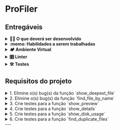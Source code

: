 # ProFiler

## Entregáveis

<details>
<summary><strong>🧑‍💻 O que deverá ser desenvolvido</strong></summary>

Você irá trabalhar com uma aplicação com uma interface de linha de comando (CLI) que recebe como entrada um caminho (diretório ou arquivo) e gera um relatório com informações sobre o caminho informado.

Para executar a aplicação:

1. Siga os passos do tópico [**🏕️ Ambiente Virtual**]
2. Configure o auto-complete da aplicação com o comando `pro-filer --install-completion` e reinicie o terminal;
3. Execute o comando `pro-filer` seguido de um caminho (diretório ou arquivo) e uma ação. Por exemplo:

```bash
pro-filer . preview
```

![pro-filer preview](./images/pro-filer-preview.gif)

A aplicação já está funcional, mas possui dois problemas:

1. alguns bugs precisam ser corrigidos;
2. mais testes precisam ser implementados.

Você deverá corrigir os bugs e implementar os testes para garantir que a aplicação funcione corretamente. Será o momento de aplicar tudo o que você aprendeu sobre debugging e testes automatizados em Python!

</details>
  
<details>
  <summary><strong>:memo: Habilidades a serem trabalhadas </strong></summary>

Neste projeto, verificamos se você é capaz de:

- Encontrar bugs no código de uma aplicação escrita em Python;
- Corrigir bugs no código de uma aplicação escrita em Python;
- Criar testes para uma aplicação escrita em Python;
- Utilizar o `pytest` para criar testes automatizados em uma aplicação escrita em Python.

<!-- 🤔 [HS] Escrevam as habilidade utilizando a Taxonomia de Bloom. -->

</details>

<details>
  <summary><strong>🏕️ Ambiente Virtual</strong></summary>
  O Python oferece um recurso chamado de ambiente virtual, onde permite sua máquina rodar sem conflitos, diferentes tipos de projetos com diferentes versões de bibliotecas.

  1. **criar o ambiente virtual**

  ```bash
  python3 -m venv .venv
  ```

  2. **ativar o ambiente virtual**

  ```bash
  source .venv/bin/activate
  ```

  3. **instalar as dependências no ambiente virtual**

  ```bash
  python3 -m pip install -r dev-requirements.txt
  ```

  Com o seu ambiente virtual ativo, as dependências serão instaladas neste ambiente.
  Quando precisar desativar o ambiente virtual, execute o comando `deactivate`. Lembre-se de ativar novamente quando voltar a trabalhar no projeto.

  O arquivo `dev-requirements.txt` instalará todas as dependências que serão utilizadas no projeto, ele está agindo como se fosse um `package.json` de um projeto `Node.js`. Se você desejar instalar uma nova dependência, basta adicioná-la no arquivo `dev-requirements.txt` e executar o comando `python3 -m pip install -r dev-requirements.txt` novamente.

  Se o VS Code não reconhecer as dependências instaladas no ambiente virtual criado, será necessário informar o caminho do interpretador Python. Para isso, abra o VS Code e pressione `Ctrl + Shift + P` (no Mac, `Cmd + Shift + P`) e digite `Python: Select Interpreter`. Selecione o interpretador que possui o caminho `./.venv/bin/python` no nome.
</details>

<details>
<summary><strong>🎛 Linter</strong></summary>

Para garantir a qualidade do código, vamos utilizar nesse projeto o linter `Flake8`. Assim o código estará alinhado com as boas práticas de desenvolvimento, sendo mais legível e de fácil manutenção! Para poder executar o `Flake8`, certifique-se de ter seguido os passos do tópico [**🏕️ Ambiente Virtual**] dentro do repositório.

Para rodá-lo localmente no repositório, execute o comando a seguir:

```bash
python3 -m flake8
```

Se a análise do `Flake8` encontrar problemas no seu código, tais problemas serão mostrados no seu terminal. Se não houver problema no seu código, nada será impresso no seu terminal.

Você pode também pode contar com a ajuda do `Flake8` no `VSCode`. Para isso, basta instalar a [extensão oficial do VS Code para a linguagem Python](https://marketplace.visualstudio.com/items?itemName=ms-python.python).

</details>

<details>
  <summary><strong>🛠 Testes</strong></summary>

  Para executar os testes certifique-se de que você está com o ambiente virtual ativado.

  <strong>Executar os testes</strong>

  ```bash
  python3 -m pytest
  ```

  O arquivo `pyproject.toml` já configura corretamente o `pytest`. Entretanto, caso você tenha problemas com isso e queira explicitamente uma saída completa, o comando é:

  ```bash
  python3 -m pytest -s -vv --continue-on-collection-errors
  ```

  O `pytest` possui diversos parâmetros que podem ser utilizados para executar os testes de diferentes formas. Alguns exemplos são:

  ```bash
  python3 -m pytest tests/test_nome_do_arquivo.py  # Executa todos os testes do arquivo de testes especificado
  python3 -m pytest tests/test_nome_do_arquivo.py::test_nome_do_teste  # Executa apenas o teste especificado
  python3 -m pytest -k expressao  # Executa apenas os testes que contém a expressão informada como substring
  python3 -m pytest -x  # Executa os testes até encontrar o primeiro erro
  ```

  Você pode combinar os parâmetros para executar os testes da forma que desejar! Para mais informações, consulte a [documentação do pytest](https://docs.pytest.org/en/7.3.x/contents.html).
</details>

## Requisitos do projeto

<details>

<summary> 1. Elimine o(s) bug(s) da função `show_deepest_file`</summary>

### 1. Elimine o(s) bug(s) da função `show_deepest_file`

> Arquivo a ser alterado: `pro_filer/actions/beta_actions.py`

Você está colaborando com a comunidade open-source e recebeu uma tarefa de corrigir bugs em algumas funções!

Encontre e corrija o(s) bug(s) da função `show_deepest_file` para que ela informe corretamente o caminho arquivo mais profundo dentro do diretório informado.

Execute os testes do arquivo `tests/actions/test_deepest_file.py` para te ajudar a encontrar o(s) bug(s): **você saberá que o(s) bug(s) foi(ram) corrigido(s) quando todos os testes desse arquivo passarem.**

<details>

<summary> 🤖 Comportamento esperado da função <code>show_deepest_file</code> </summary>

A função `show_deepest_file` deve receber um dicionário `context` com a chave `all_files` e imprime na saída padrão (`stdout`) o caminho do arquivo mais profundo dentro do diretório informado. A chave `all_files` armazena uma lista de strings, que representam os caminhos de todos os arquivos dentro de um diretório.

**O caminho mais profundo** será o caminho que possui a maior quantidade de diretórios aninhados. Considere esse exemplo:

```python
context = {
    "all_files": [
        "/home/trybe/Downloads/trybe_logo.png",
        "/home/trybe/Documents/aula/python/tests.txt",
    ]
}

show_deepest_file(context)
# Saída:
# Deepest file: /home/trybe/Documents/aula/python/tests.txt

context = {
    "all_files": []
}

show_deepest_file(context)
# Saída:
# No files found
```

Na primeira chamada, o arquivo com caminho mais profundo é `/home/trybe/Documents/aula/python/tests.txt`, pois ele possui 5 diretórios aninhados: `home`, `trybe` e `Documents`, `aula` e `python`.

Na segunda chamada, não há arquivos dentro do diretório informado, então a função imprime `No files found`.

> **De olho na dica 👀:** Essa função pode ser acionada pelo comando `pro-filer <caminho> deepest-file`!

</details>
</details>

<details>

<summary>2. Elimine o(s) bug(s) da função `find_file_by_name`</summary>

> Arquivo a ser alterado: `pro_filer/actions/beta_actions.py`

Com a resolução do último bug, as pessoas responsáveis pela manutenção do projeto ficaram extremamente satisfeitas e agora estão solicitando uma nova tarefa para você!

Encontre e corrija o(s) bug(s) da função `find_file_by_name` para que ela faça corretamente a busca de arquivos baseada em um termo de busca.

Execute os testes do arquivo `tests/actions/test_find_file_by_name.py` para te ajudar a encontrar o(s) bug(s): **você saberá que o(s) bug(s) foi(ram) corrigido(s) quando todos os testes desse arquivo passarem.**
<details>

<summary> 🤖 Comportamento esperado da função <code>find_file_by_name</code> </summary>

A função `find_file_by_name` deve receber como parâmetro:

- um dicionário `context` com a chave `all_files`, que armazena uma lista de strings, representando os caminhos de todos os arquivos dentro de um diretório
- uma _string_ `search_term` com a string a ser buscada
- (opcional) um _booleano_ `case_sensitive` que indica se a busca deve ser sensível a maiúsculas e minúsculas ou não. O valor padrão é `True`.

O retorno será uma lista de strings com os caminhos dos arquivos que possuem o termo buscado em seu nome.

**A busca é realizada** considerando apenas o nome do arquivo (com sua extensão), ignorando o nome das pastas. Considere esse exemplo:

```python
context = {
    "all_files": [
        "/home/trybe/Downloads/Trybe_logo.png",
        "/home/trybe/Documents/aula/python/tests.py",
    ]
}


find_file_by_name(context, '.py')
# Retorno: ["/home/trybe/Documents/aula/python/tests.py"]

find_file_by_name(context, 'trybe', case_sensitive=False)
# Retorno: ["/home/trybe/Downloads/Trybe_logo.png"]

context = {
    "all_files": []
}

find_file_by_name(context, "trybe")
# Retorno: []
```

Na 1ª chamada, apenas o segundo arquivo é encontrado pois apenas ele possui o termo `.py` em seu nome.

Já na 2ª chamada, apenas o primeiro arquivo é encontrado, pois apenas ele possui o termo `Trybe` em seu nome. Como `case_sensitive` foi passado como `False`, a busca não diferencia maiúsculas de minúsculas.

E na 3ª chamada, não há arquivos dentro do dicionário `context`, então a função retorna uma lista vazia.

> **De olho na dica 👀:** Essa função pode ser acionada pelo comando `pro-filer <caminho> search-file <termo_de_busca>`!

</details>
</details>

<details>

<summary>3. Crie testes para a função `show_preview`</summary>

> Arquivo a ser alterado: `tests/actions/test_show_preview.py`

Agora que você já corrigiu bugs do projeto e mostrou que consegue trabalhar com o `Pytest`, as pessoas encarregadas do projeto solicitaram que você desenvolva testes para as funções que ainda não foram testadas!

Implemente testes para a função `show_preview` do arquivo `pro_filer/actions/main_actions.py` para garantir que ela está funcionando corretamente. **Os testes devem ser implementados no arquivo `tests/actions/test_show_preview.py`. Você pode criar quantas funções de teste desejar, desde que respeite o padrão do `Pytest`.**

<details>

<summary> 🤖 Comportamento esperado da função <code>show_preview</code> </summary>

A função `show_preview` deve receber como parâmetro um dicionário `context` com as chaves `all_files` e `all_dirs`:

- `all_files` armazena uma lista de strings, representando os caminhos de todos os arquivos dentro de um diretório;
- `all_dirs` armazena uma lista de strings, representando os caminhos de todos os diretórios dentro de um diretório.

A função imprime na saída padrão (`stdout`):

- A quantidade de arquivos e diretórios listados;
- Se houver algum dado nas chaves do dicionário `context`, os 5 primeiros arquivos listados;
- Se houver algum dado nas chaves do dicionário `context`, os 5 primeiros diretórios listados.

Considere esse exemplo:

```python
context = {
    "all_files": ["src/__init__.py", "src/app.py", "src/utils/__init__.py"],
    "all_dirs": ["src", "src/utils"]
}


show_preview(context)
# Saída:
# Found 3 files and 2 directories
# First 5 files: ['src/__init__.py', 'src/app.py', 'src/utils/__init__.py']
# First 5 directories: ['src', 'src/utils']


context = {
    "all_files": [],
    "all_dirs": []
}


show_preview(context)
# Saída:
# Found 0 files and 0 directories
```

Na 1 primeira chamada, a função imprime as informações como.

Na 2ª chamada, não há arquivos listados em `all_files`, então a função imprime apenas o espaço total ocupado: `0`.

> **De olho na dica 👀:** Essa função pode ser acionada pelo comando `pro-filer <caminho> preview`!

> **De olho na dica 👀:** Execute o teste da Trybe `tests/trybe/show_preview_test.py` para verificar se seus testes cobrem todos os casos de uso previstos!

</details>

<details>
  <summary> 📌 Como seu teste é avaliado </summary>

O **teste da Trybe** irá avaliar se os **seus testes** estão passando conforme seu objetivo, e se estão falhando em alguns casos que deveria falhar.

Executaremos as funções de teste que você escrever no arquivo indicado (`tests/actions/test_show_preview.py`) substituindo a função sendo testada (`show_preview`) por outras implementações "quebradas".

❌ Se seu teste **aprovar** alguma das implementações "quebradas", **o teste da Trybe FALHARÁ**, indicando que o requisito **não está** aprovado.

✅ Se seu teste **rejeitar** todas as implementações "quebradas", **o teste da Trybe PASSARÁ**, indicando que o requisito **está** aprovado.

</details>
</details>
</details>

<details>

<summary>4. Crie testes para a função `show_details`</summary>


> Arquivo a ser alterado: `tests/actions/test_show_details.py`

Parabéns por todas as contribuições feitas até aqui! O time responsável pelo projeto está gostando do seu trabalho e tem uma nova tarefa para você: criar testes para outra funcionalidade!

Implemente testes para a função `show_details` do arquivo `pro_filer/actions/main_actions.py` para garantir que ela está funcionando corretamente. **Os testes devem ser implementados no arquivo `tests/actions/test_show_details.py`. Você pode criar quantas funções de teste desejar, desde que respeite o padrão do `Pytest`.**

<details>

<summary> 🤖 Comportamento esperado da função <code>show_details</code> </summary>

A função `show_details` deve receber como parâmetro um dicionário `context` com as chave `base_path`, que armazena uma string representando o caminho do arquivo (ou diretório) que deve ser analisado. A função então imprime na saída padrão (`stdout`) as seguintes informações:

- O nome do arquivo informado;
- O tamanho ocupado pelo arquivo informado;
- O tipo do arquivo informado (`file` ou `directory`);
- A extensão do arquivo informado (ou `[no extension]` caso não possua extensão);
- A data da última modificação do arquivo informado, no formato `yyyy-mm-dd`.

```python
context = {
    "base_path": "/home/trybe/Downloads/Trybe_logo.png"
}


show_details(context)
# Saída:
# File name: Trybe_logo.png
# File size in bytes: 22438
# File type: file
# File extension: .png
# Last modified date: 2023-06-13


context = {
    "base_path": "/home/trybe/????"
}


show_details(context)
# Saída:
# File '????' does not exist
```

Na 1ª chamada, o arquivo é um arquivo comum, então a função imprime `file` como tipo do arquivo e `.png` como extensão.

Na 2ª chamada, o arquivo informado não existe, então a função imprime `File '????' does not exist`.

> **De olho na dica 👀:** Essa função pode ser acionada pelo comando `pro-filer <caminho> file-details`!

> **De olho na dica 👀:** Execute o teste da Trybe `tests/trybe/show_details_test.py` para verificar se seus testes cobrem todos os casos de uso previstos!

</details>

<details>
  <summary> 📌 Como seu teste é avaliado </summary>

O **teste da Trybe** irá avaliar se os **seus testes** estão passando conforme seu objetivo, e se estão falhando em alguns casos que deveria falhar.

Executaremos as funções de teste que você escrever no arquivo indicado (`tests/actions/test_show_details.py`) substituindo a função sendo testada (`show_details`) por outras implementações "quebradas".

❌ Se seu teste **aprovar** alguma das implementações "quebradas", **o teste da Trybe FALHARÁ**, indicando que o requisito **não está** aprovado.

✅ Se seu teste **rejeitar** todas as implementações "quebradas", **o teste da Trybe PASSARÁ**, indicando que o requisito **está** aprovado.

</details>
</details>



<details>
  <summary>5. Crie testes para a função `show_disk_usage`</summary>

> Arquivo a ser alterado: `tests/actions/test_show_disk_usage.py`

Continuando suas contribuições no projeto, precisamos que você crie testes para mais uma funcionalidade importante do projeto!

Implemente testes para a função `show_disk_usage` do arquivo `pro_filer/actions/main_actions.py` para garantir que ela está funcionando corretamente. **Os testes devem ser implementados no arquivo `tests/actions/test_show_disk_usage.py`. Você pode criar quantas funções de teste desejar, desde que respeite o padrão do `Pytest`.**

<details>

<summary> 🤖 Comportamento esperado da função <code>show_disk_usage</code> </summary>

A função `show_disk_usage` deve receber como parâmetro um dicionário `context` com a chave `all_files`, que armazena uma lista de strings representando os caminhos de todos os arquivos dentro de um diretório. A função então imprime na saída padrão (`stdout`) o espaço total ocupado por todos os arquivos dentro do diretório informado.

A função então imprime na saída padrão (`stdout`) as seguintes informações:

- Para cada arquivo listado em `all_files`:
  - O caminho do arquivo;
  - O espaço ocupado pelo arquivo, em bytes;
  - A porcentagem do tamanho ocupado pelo arquivo em relação ao espaço total ocupado (por todos os arquivos listados em `all_files`);
- O espaço total ocupado por todos os arquivos listados em `all_files`, em bytes.

**A listagem de arquivos** é realizada em ordem decrescente de espaço ocupado. Considere esse exemplo:

```python
context = {
    "all_files": [
        "src/app.py",
        "src/__init__.py",
    ]
}


show_disk_usage(context)
# Saída:
# 'src/app.py':                                                          2849 (100%)
# 'src/__init__.py':                                                     0 (0%)
# Total size: 2849

context = {
    "all_files": []
}


show_disk_usage(context)
# Saída:
# Total size: 0
```

Na 1 primeira chamada, a função imprime a listagem de arquivos e seu tamanho em _bytes_ com a porcentagem do total e, ao final, o espaço total ocupado pelos arquivos listados.

Na 2ª chamada, não há arquivos listados em `all_files`, então a função imprime apenas o espaço total ocupado: `0`.

**Atenção ⚠️:** Como pode ser observado na implementação de `show_disk_usage`, a formatação de cada linha da listagem de arquivos é feita com auxílio da função `_get_printable_file_path`. Não se preocupe em validar o comportamento dessa função, você pode criar um dublê de teste para ela.

> **De olho na dica 👀:** Essa função pode ser acionada pelo comando `pro-filer <caminho> disk-usage`!

> **De olho na dica 👀:** Execute o teste da Trybe `tests/trybe/show_disk_usage_test.py` para verificar se seus testes cobrem todos os casos de uso previstos!

<details>
  <summary> 📌 Como seu teste é avaliado </summary>

O **teste da Trybe** irá avaliar se os **seus testes** estão passando conforme seu objetivo, e se estão falhando em alguns casos que deveria falhar.

Executaremos as funções de teste que você escrever no arquivo indicado (`tests/actions/test_show_disk_usage.py`) substituindo a função sendo testada (`show_disk_usage`) por outras implementações "quebradas".

❌ Se seu teste **aprovar** alguma das implementações "quebradas", **o teste da Trybe FALHARÁ**, indicando que o requisito **não está** aprovado.

✅ Se seu teste **rejeitar** todas as implementações "quebradas", **o teste da Trybe PASSARÁ**, indicando que o requisito **está** aprovado.

</details>
</details>
</details>

<details>
  <summary>6. Crie testes para a função `find_duplicate_files`</summary>

> Arquivo a ser alterado: `tests/actions/test_find_duplicate_files.py`

Para concluir sua participação na temporada de melhorias, as pessoas responsáveis pelo projeto têm uma última tarefa para você: criar testes para uma funcionalidade final!

Implemente testes para a função `find_duplicate_files` do arquivo `pro_filer/actions/main_actions.py` para garantir que ela está funcionando corretamente. **Os testes devem ser implementados no arquivo `tests/actions/test_find_duplicate_files.py`. Você pode criar quantas funções de teste desejar, desde que respeite o padrão do `Pytest`.**

<details>
<summary> 🤖 Comportamento esperado da função <code>find_duplicate_files</code> </summary>

A função `find_duplicate_files` deve receber como parâmetro um dicionário `context` com a chave `all_files`, que armazena uma lista de strings representando os caminhos de todos os arquivos dentro de um diretório.

A função então retorna uma lista de tuplas com os pares de arquivos que possuem o mesmo conteúdo.

Considere esse exemplo:

```python
context = {
    "all_files": [
        ".gitignore",
        "src/app.py",
        "src/utils/__init__.py",
    ]
}


find_duplicate_files(context)
# Retorno:
# []

context = {
    "all_files": [
        "./tests/__init__.py",
        "./tests/actions/__init__.py",
        "./pro_filer/__init__.py",
    ]
}

find_duplicate_files(context)
# Retorno:
# [
#     ('./tests/__init__.py', './tests/actions/__init__.py'),
#     ('./tests/__init__.py', './pro_filer/__init__.py'),
#     ('./tests/actions/__init__.py', './pro_filer/__init__.py')
# ]
```

Na 1 primeira chamada, o resultado é uma lista vazia pois não há arquivos duplicados: todos os arquivos possuem conteúdos diferentes.

Na 2ª chamada, o resultado é uma lista de tuplas com todos os pares de arquivos duplicados. Como todos os arquivos possuem o mesmo conteúdo, todos os pares são retornados.

> **Atenção ⚠️:** Como pode ser observado na implementação de `find_duplicate_files`, a comparação de conteúdo de arquivos é feita com auxílio da função `filecmp.cmp(...)`. Essa função é nativa do Python, e compara o conteúdo dos arquivos (retornando `True` se forem iguais). Caso algum dos arquivos não exista, é levantada uma exceção `FileNotFoundError`.

Caso a exceção `FileNotFoundError` seja levantada na chamada de `filecmp.cmp(...)`, a função `find_duplicate_files` levantará uma exceção `ValueError`. Você deve testar se a exceção `ValueError` é levantada caso algum arquivo em `all_files` não exista.

> **De olho na dica 👀:** Essa função pode ser acionada pelo comando `pro-filer <caminho> find-duplicate`!

> **De olho na dica 👀:** Execute o teste da Trybe `tests/trybe/find_duplicate_test.py` para verificar se seus testes cobrem todos os casos de uso previstos!

</details>

<details>
  <summary> 📌 Como seu teste é avaliado </summary>
</details>

Executaremos as funções de teste que você escrever no arquivo indicado (`tests/actions/test_show_disk_usage.py`) substituindo a função sendo testada (`show_disk_usage`) por outras implementações "quebradas".

❌ Se seu teste **aprovar** alguma das implementações "quebradas", **o teste da Trybe FALHARÁ**, indicando que o requisito **não está** aprovado.

✅ Se seu teste **rejeitar** todas as implementações "quebradas", **o teste da Trybe PASSARÁ**, indicando que o requisito **está** aprovado.


</details>
</details>
---